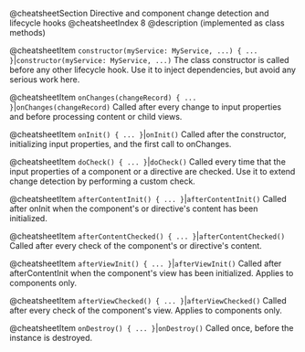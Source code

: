 @cheatsheetSection
Directive and component change detection and lifecycle hooks
@cheatsheetIndex 8
@description
(implemented as class methods)

@cheatsheetItem
`constructor(myService: MyService, ...) { ... }`|`constructor(myService: MyService, ...)`
The class constructor is called before any other lifecycle hook. Use it to inject dependencies, but avoid any serious work here.


@cheatsheetItem
`onChanges(changeRecord) { ... }`|`onChanges(changeRecord)`
Called after every change to input properties and before processing content or child views.


@cheatsheetItem
`onInit() { ... }`|`onInit()`
Called after the constructor, initializing input properties, and the first call to onChanges.


@cheatsheetItem
`doCheck() { ... }`|`doCheck()`
Called every time that the input properties of a component or a directive are checked. Use it to extend change detection by performing a custom check.


@cheatsheetItem
`afterContentInit() { ... }`|`afterContentInit()`
Called after onInit when the component's or directive's content has been initialized.


@cheatsheetItem
`afterContentChecked() { ... }`|`afterContentChecked()`
Called after every check of the component's or directive's content.


@cheatsheetItem
`afterViewInit() { ... }`|`afterViewInit()`
Called after afterContentInit when the component's view has been initialized. Applies to components only.


@cheatsheetItem
`afterViewChecked() { ... }`|`afterViewChecked()`
Called after every check of the component's view. Applies to components only.


@cheatsheetItem
`onDestroy() { ... }`|`onDestroy()`
Called once, before the instance is destroyed.